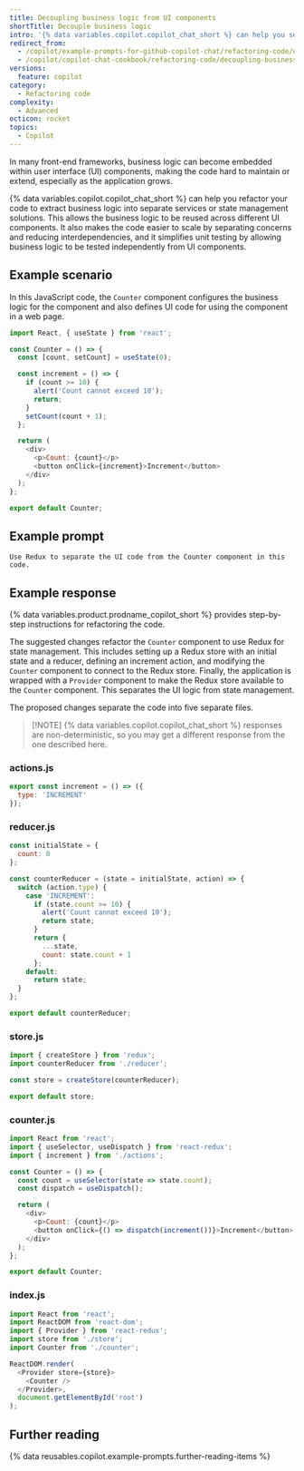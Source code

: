 ```yaml
---
title: Decoupling business logic from UI components
shortTitle: Decouple business logic
intro: '{% data variables.copilot.copilot_chat_short %} can help you separate your business logic from your user interface code, making it easier to maintain and scale your application.'
redirect_from:
  - /copilot/example-prompts-for-github-copilot-chat/refactoring-code/decoupling-business-logic-from-ui-components
  - /copilot/copilot-chat-cookbook/refactoring-code/decoupling-business-logic-from-ui-components
versions:
  feature: copilot
category:
  - Refactoring code
complexity:
  - Advanced
octicon: rocket
topics:
  - Copilot
---
```


In many front-end frameworks, business logic can become embedded within user interface (UI) components, making the code hard to maintain or extend, especially as the application grows.

{% data variables.copilot.copilot_chat_short %} can help you refactor your code to extract business logic into separate services or state management solutions. This allows the business logic to be reused across different UI components. It also makes the code easier to scale by separating concerns and reducing interdependencies, and it simplifies unit testing by allowing business logic to be tested independently from UI components.

## Example scenario

In this JavaScript code, the `Counter` component configures the business logic for the component and also defines UI code for using the component in a web page.

```javascript
import React, { useState } from 'react';

const Counter = () => {
  const [count, setCount] = useState(0);

  const increment = () => {
    if (count >= 10) {
      alert('Count cannot exceed 10');
      return;
    }
    setCount(count + 1);
  };

  return (
    <div>
      <p>Count: {count}</p>
      <button onClick={increment}>Increment</button>
    </div>
  );
};

export default Counter;
```

## Example prompt

`Use Redux to separate the UI code from the Counter component in this code.`

## Example response

{% data variables.product.prodname_copilot_short %} provides step-by-step instructions for refactoring the code.

The suggested changes refactor the `Counter` component to use Redux for state management. This includes setting up a Redux store with an initial state and a reducer, defining an increment action, and modifying the `Counter` component to connect to the Redux store. Finally, the application is wrapped with a `Provider` component to make the Redux store available to the `Counter` component. This separates the UI logic from state management.

The proposed changes separate the code into five separate files.

> [!NOTE] {% data variables.copilot.copilot_chat_short %} responses are non-deterministic, so you may get a different response from the one described here.

### actions.js

```javascript
export const increment = () => ({
  type: 'INCREMENT'
});
```

### reducer.js

```javascript
const initialState = {
  count: 0
};

const counterReducer = (state = initialState, action) => {
  switch (action.type) {
    case 'INCREMENT':
      if (state.count >= 10) {
        alert('Count cannot exceed 10');
        return state;
      }
      return {
        ...state,
        count: state.count + 1
      };
    default:
      return state;
  }
};

export default counterReducer;
```

### store.js

```javascript
import { createStore } from 'redux';
import counterReducer from './reducer';

const store = createStore(counterReducer);

export default store;
```

### counter.js

```javascript
import React from 'react';
import { useSelector, useDispatch } from 'react-redux';
import { increment } from './actions';

const Counter = () => {
  const count = useSelector(state => state.count);
  const dispatch = useDispatch();

  return (
    <div>
      <p>Count: {count}</p>
      <button onClick={() => dispatch(increment())}>Increment</button>
    </div>
  );
};

export default Counter;
```

### index.js

```javascript
import React from 'react';
import ReactDOM from 'react-dom';
import { Provider } from 'react-redux';
import store from './store';
import Counter from './counter';

ReactDOM.render(
  <Provider store={store}>
    <Counter />
  </Provider>,
  document.getElementById('root')
);
```

## Further reading

{% data reusables.copilot.example-prompts.further-reading-items %}
